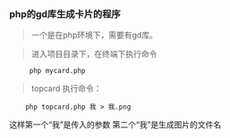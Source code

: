 ### php的gd库生成卡片的程序

> 一个是在php环境下，需要有gd库。

> 进入项目目录下，在终端下执行命令

         php mycard.php


> topcard 执行命令：

        php topcard.php 我 > 我.png

这样第一个“我”是传入的参数 第二个“我”是生成图片的文件名